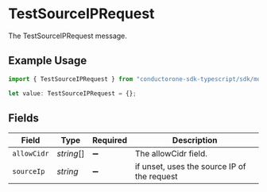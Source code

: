 # TestSourceIPRequest

The TestSourceIPRequest message.

## Example Usage

```typescript
import { TestSourceIPRequest } from "conductorone-sdk-typescript/sdk/models/shared";

let value: TestSourceIPRequest = {};
```

## Fields

| Field                                       | Type                                        | Required                                    | Description                                 |
| ------------------------------------------- | ------------------------------------------- | ------------------------------------------- | ------------------------------------------- |
| `allowCidr`                                 | *string*[]                                  | :heavy_minus_sign:                          | The allowCidr field.                        |
| `sourceIp`                                  | *string*                                    | :heavy_minus_sign:                          | if unset, uses the source IP of the request |
